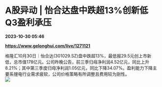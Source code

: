 # A股异动 | 怡合达盘中跌超13%创新低 Q3盈利承压

**2023-10-30 05:46**

**https://www.gelonghui.com/live/1271121**

格隆汇10月30日｜怡合达(301029.SZ)盘中跌超13%，最低报29.5元创上市新低，总市值178亿元。公司昨晚公告，前三季归母净利润4.52亿元，同比上升8.21%；其中第三季度归母净利润1.05亿元，同比下降34.07%。盈利能力下降主要系锂电行业需求疲软，公司价格策略有所调整且费用较为刚性。  
![](https://img5.gelonghui.com/live/12202-c36e61be-98fc-4ae5-8ea9-254c3a2efb21.png)